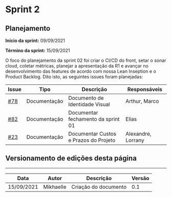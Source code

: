 # Sprint 2

## Planejamento

__Início da sprint:__ 09/09/2021

__Término da sprint:__ 15/09/2021

O foco do planejamento da sprint 02 foi criar o CI/CD do front, setar o sonar cloud, coletar métricas, planejar a apresentação da R1 e avançar no desenvolvimento das features de acordo com nossa Lean Inseption e o Product Backlog. Dito isto, as seguintes issues foram planejadas:

| Issue | Tipo | Descrição | Responsáveis |
|--|--|----|--|
| [#78](https://github.com/fga-eps-mds/2021.1-Cartografia-social-docs/issues/78) | Documentação | Documento de Identidade Visual | Arthur, Marco |
| [#82](https://github.com/fga-eps-mds/2021.1-Cartografia-social-docs/issues/82) | Documentação | Documentar fechamento da sprint 01 | Elias |
| [#23](https://github.com/fga-eps-mds/2021.1-Cartografia-social-docs/issues/23) | Documentação | Documentar Custos e Prazos do Projeto | Alexandre, Lorrany |

## Versionamento de edições desta página
---

| Data | Autor | Descrição | Versão |
|------|-------|-----------|--------|
| 15/09/2021 | Mikhaelle | Criação do documento | 0.1 |